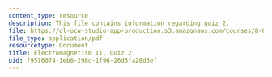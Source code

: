 ```yaml
---
content_type: resource
description: This file contains information regarding quiz 2.
file: https://ol-ocw-studio-app-production.s3.amazonaws.com/courses/8-07-electromagnetism-ii-fall-2012/f95760741eb8298d1f9626d5fa28d3ef_MIT8_07F12_quiz2.pdf
file_type: application/pdf
resourcetype: Document
title: Electromagnetism II, Quiz 2
uid: f9576074-1eb8-298d-1f96-26d5fa28d3ef
---
```

